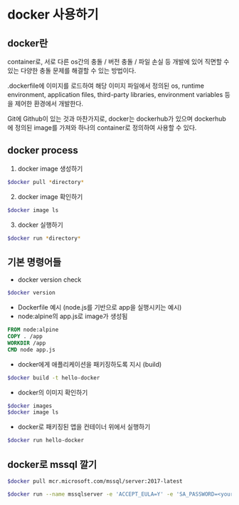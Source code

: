 # docker 사용하기

## docker란

container로, 서로 다른 os간의 충돌 / 버전 충돌 / 파일 손실 등 개발에 있어 직면할 수 있는 다양한 충돌 문제를 해결할 수 있는 방법이다.

.dockerfile에 이미지를 로드하여 해당 이미지 파일에서 정의된 os, runtime environment, application files, third-party libraries, environment variables 등을 제어한 환경에서 개발한다.

Git에 Github이 있는 것과 마찬가지로, docker는 dockerhub가 있으며 dockerhub에 정의된 image를 가져와 하나의 container로 정의하여 사용할 수 있다.

## docker process

1. docker image 생성하기

```bash
$docker pull *directory*
```

2. docker image 확인하기

```bash
$docker image ls
```

3. docker 실행하기

```bash
$docker run *directory*
```

## 기본 명령어들

- docker version check

```bash
$docker version
```

- Dockerfile 예시 (node.js를 기반으로 app을 실행시키는 예시)
- node:alpine의 app.js로 image가 생성됨

```Dockerfile
FROM node:alpine
COPY . /app
WORKDIR /app
CMD node app.js
```

- docker에게 애플리케이션을 패키징하도록 지시 (build)

```bash
$docker build -t hello-docker
```

- docker의 이미지 확인하기

```bash
$docker images
$docker image ls
```

- docker로 패키징된 앱을 컨테이너 위에서 실행하기

```bash
$docker run hello-docker
```

## docker로 mssql 깔기

```bash
$docker pull mcr.microsoft.com/mssql/server:2017-latest

$docker run --name mssqlserver -e 'ACCEPT_EULA=Y' -e 'SA_PASSWORD=<your password>' -p 1433:1433 --platform linux/amd64 -d mcr.microsoft.com/mssql/server:2019-latest

```
